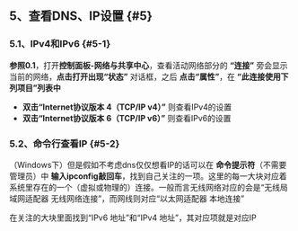 ## 5、查看DNS、IP设置 {#5}

### 5.1、IPv4和IPv6 {#5-1}

**参照0.1**，打开**控制面板-网络与共享中心**，查看活动网络部分的 **“连接”** 旁会显示当前的网络，**点击打开出现“状态”** 对话框，之后 **点击“属性”**，在 **“此连接使用下列项目”列表中**

*   **双击“Internet协议版本 4（TCP/IP v4）”** 则查看IPv4的设置
*   **双击“Internet协议版本 6（TCP/IP v6）”** 则查看IPv6的设置

### 5.2、命令行查看IP {#5-2}

（Windows下）但是假如不考虑dns仅仅想看IP的话可以在 **命令提示符**（不需要管理员）中 **输入ipconfig敲回车**，找到自己关注的一项。这里的每一大块对应着系统里存在的一个（虚拟或物理的）连接。一般而言无线网络对应的会是“无线局域网适配器 无线网络连接”，而网线则对应“以太网适配器 本地连接”

在关注的大块里面找到“IPv6 地址”和“IPv4 地址”，其对应项就是对应IP